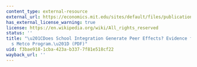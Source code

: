 ```yaml
---
content_type: external-resource
external_url: https://economics.mit.edu/sites/default/files/publications/metco.pdf
has_external_license_warning: true
license: https://en.wikipedia.org/wiki/All_rights_reserved
status: ''
title: "\u201CDoes School Integration Generate Peer Effects? Evidence from Boston\u2019\
  s Metco Program.\u201D (PDF)"
uid: f3bae918-1cba-423a-b337-7f81e518cf22
wayback_url: ''
---
```

